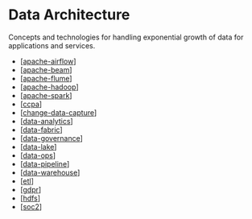# Data Architecture

Concepts and technologies for handling exponential growth of data for applications and services.

- [[apache-airflow]]
- [[apache-beam]]
- [[apache-flume]]
- [[apache-hadoop]]
- [[apache-spark]]
- [[ccpa]]
- [[change-data-capture]]
- [[data-analytics]]
- [[data-fabric]]
- [[data-governance]]
- [[data-lake]]
- [[data-ops]]
- [[data-pipeline]]
- [[data-warehouse]]
- [[etl]]
- [[gdpr]]
- [[hdfs]]
- [[soc2]]

[//begin]: # "Autogenerated link references for markdown compatibility"
[apache-flume]: data-architecture/apache-flume "Apache Flume"
[apache-hadoop]: data-architecture/apache-hadoop "Apache Hadoop"
[apache-spark]: data-architecture/apache-spark "Apache Spark"
[ccpa]: data-architecture/ccpa "California Consumer Privacy Act (CCPA)"
[change-data-capture]: data-architecture/change-data-capture "Change Data Capture"
[data-analytics]: data-architecture/data-analytics "Data Analytics"
[data-fabric]: data-architecture/data-fabric "Data Fabric"
[data-governance]: data-architecture/data-governance "Data Governance"
[data-lake]: data-architecture/data-lake "Data Lake"
[data-ops]: data-architecture/data-ops "DataOps"
[data-pipeline]: data-architecture/data-pipeline "Data Pipeline"
[data-warehouse]: data-architecture/data-warehouse "Data Warehouse"
[etl]: data-architecture/etl "Extract, transform, load"
[gdpr]: data-architecture/gdpr "General Data Protection Regulation (GDPR)"
[hdfs]: data-architecture/hdfs "Hadoop Distributed File System (HDFS)"
[soc2]: data-architecture/soc2 "SOC 2 Certification"
[apache-beam]: data-architecture/apache-beam "Apache Beam"
[apache-airflow]: data-architecture/apache-airflow "Apache Airflow"

[//end]: # "Autogenerated link references"
